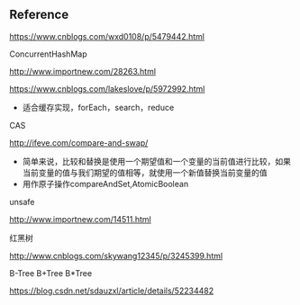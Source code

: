 
## Reference

https://www.cnblogs.com/wxd0108/p/5479442.html

ConcurrentHashMap

http://www.importnew.com/28263.html

https://www.cnblogs.com/lakeslove/p/5972992.html

* 适合缓存实现，forEach，search，reduce

CAS

http://ifeve.com/compare-and-swap/

* 简单来说，比较和替换是使用一个期望值和一个变量的当前值进行比较，如果当前变量的值与我们期望的值相等，就使用一个新值替换当前变量的值
* 用作原子操作compareAndSet,AtomicBoolean

unsafe

http://www.importnew.com/14511.html

红黑树

http://www.cnblogs.com/skywang12345/p/3245399.html

B-Tree B+Tree B*Tree

https://blog.csdn.net/sdauzxl/article/details/52234482
